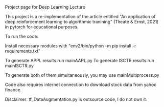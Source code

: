 Project page for Deep Learning Lecture

This project is a re-implementation of the article entitled "An application of deep reinforcement learning
to algorithmic tranining" (Theate & Ernst, 2021) in pytorch for educational purposes.


To run the code:

Install necessary modules with "env2/bin/python -m pip install -r requirements.txt"

To generate APPL results run mainAAPL.py
To generate ISCTR results run mainISCTR.py

To generate both of them simultaneously, you may use mainMultiprocess.py

Code also requires internet connection to download stock data from yahoo finance.

Disclaimer: tf_DataAugmentation.py is outsource code, I do not own it.

